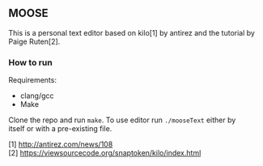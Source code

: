 ## MOOSE

This is a personal text editor based on kilo[1] by antirez and the tutorial
by Paige Ruten[2].

### How to run
Requirements:  
- clang/gcc
- Make  

Clone the repo and run `make`. To use editor run `./mooseText` either by  
itself or with a pre-existing file.
    
[1] http://antirez.com/news/108  
[2] https://viewsourcecode.org/snaptoken/kilo/index.html
